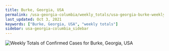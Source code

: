 ```yaml
---
title: Burke, Georgia, USA
permalink: /usa-georgia-columbia/weekly_totals/usa-georgia-burke-weekly_totals.html
last_updated: Oct 3, 2021
keywords: ["Burke, Georgia, USA", "weekly totals"]
sidebar: usa-georgia-columbia_sidebar
---
```


![Weekly Totals of Confirmed Cases for Burke, Georgia, USA](/covid_tracker/images/graphs/usa-georgia-burke-weekly_totals_graph.png)
